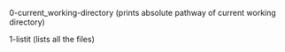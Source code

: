 0-current_working-directory
(prints absolute pathway of current working directory)

1-listit
(lists all the files)


